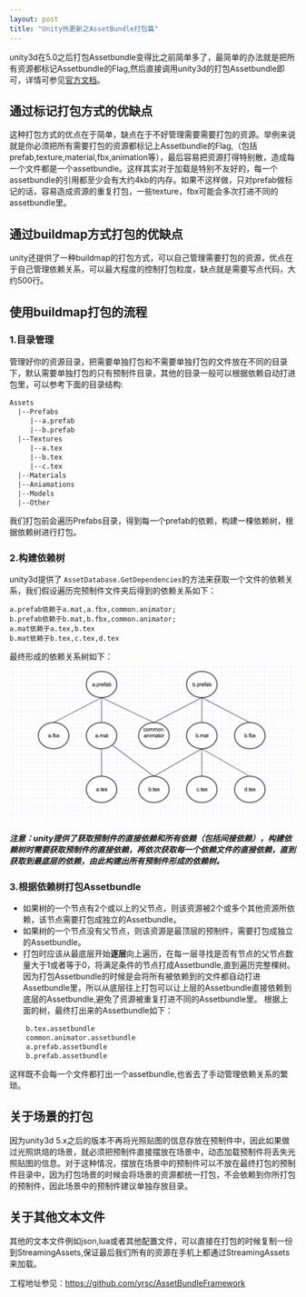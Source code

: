 ```yaml
---
layout: post
title: "Unity热更新之AssetBundle打包篇"
---
```


unity3d在5.0之后打包Assetbundle变得比之前简单多了，最简单的办法就是把所有资源都标记Assetbundle的Flag,然后直接调用unity3d的打包Assetbundle即可，详情可参见[官方文档](https://docs.unity3d.com/Manual/BuildingAssetBundles.html)。
## 通过标记打包方式的优缺点
这种打包方式的优点在于简单，缺点在于不好管理需要需要打包的资源。举例来说就是你必须把所有需要打包的资源都标记上Assetbundle的Flag,（包括prefab,texture,material,fbx,animation等），最后容易把资源打得特别散，造成每一个文件都是一个assetbundle。这样其实对于加载是特别不友好的，每一个assetbundle的引用都至少会有大约4kb的内存。如果不这样做，只对prefab做标记的话，容易造成资源的重复打包，一些texture，fbx可能会多次打进不同的assetbundle里。
## 通过buildmap方式打包的优缺点
unity还提供了一种buildmap的打包方式，可以自己管理需要打包的资源，优点在于自己管理依赖关系，可以最大程度的控制打包粒度，缺点就是需要写点代码，大约500行。
## 使用buildmap打包的流程
### 1.目录管理
管理好你的资源目录，把需要单独打包和不需要单独打包的文件放在不同的目录下，默认需要单独打包的只有预制件目录，其他的目录一般可以根据依赖自动打进包里，可以参考下面的目录结构:
```
Assets
  |--Prefabs
     |--a.prefab
     |--b.prefab
  |--Textures
     |--a.tex
     |--b.tex
     |--c.tex
  |--Materials
  |--Aniamations
  |--Models
  |--Other
```
我们打包前会遍历Prefabs目录，得到每一个prefab的依赖，构建一棵依赖树，根据依赖树进行打包。

### 2.构建依赖树
unity3d提供了 `AssetDatabase.GetDependencies`的方法来获取一个文件的依赖关系，我们假设遍历完预制件文件夹后得到的依赖关系如下：

```
a.prefab依赖于a.mat,a.fbx,common.animator;
b.prefab依赖于b.mat,b.fbx,common.animator;
a.mat依赖于a.tex,b.tex
b.mat依赖于b.tex,c.tex,d.tex
```

最终形成的依赖关系树如下：
![依赖关系树](/assets/buildtree.png)

***注意：unity提供了获取预制件的直接依赖和所有依赖（包括间接依赖），构建依赖树时需要获取预制件的直接依赖，再依次获取每一个依赖文件的直接依赖，直到获取到最底层的依赖，由此构建出所有预制件形成的依赖树。***

### 3.根据依赖树打包Assetbundle
+ 如果树的一个节点有2个或以上的父节点，则该资源被2个或多个其他资源所依赖，该节点需要打包成独立的Assetbundle。
+ 如果树的一个节点没有父节点，则该资源是最顶层的预制件，需要打包成独立的Assetbundle。
+ 打包时应该从最底层开始**逐层**向上遍历，在每一层寻找是否有节点的父节点数量大于1或者等于0，将满足条件的节点打成Assetbundle,直到遍历完整棵树。因为打包Assetbundle的时候是会将所有被依赖到的文件都自动打进Assetbundle里，所以从底层往上打包可以让上层的Assetbundle直接依赖到底层的Assetbundle,避免了资源被重复打进不同的Assetbundle里。
根据上面的树，最终打出来的Assetbundle如下：

```
	b.tex.assetbundle
	common.animator.assetbundle
	a.prefab.assetbundle
	b.prefab.assetbundle
```
这样既不会每一个文件都打出一个assetbundle,也省去了手动管理依赖关系的繁琐。
## 关于场景的打包
因为unity3d 5.x之后的版本不再将光照贴图的信息存放在预制件中，因此如果做过光照烘焙的场景，就必须把预制件直接摆放在场景中，动态加载预制件将丢失光照贴图的信息。对于这种情况，摆放在场景中的预制件可以不放在最终打包的预制件目录中，因为打包场景的时候会将场景的资源都统一打包，不会依赖到你所打包的预制件，因此场景中的预制件建议单独存放目录。

## 关于其他文本文件
其他的文本文件例如json,lua或者其他配置文件，可以直接在打包的时候复制一份到StreamingAssets,保证最后我们所有的资源在手机上都通过StreamingAssets来加载。

工程地址参见：<https://github.com/yrsc/AssetBundleFramework>